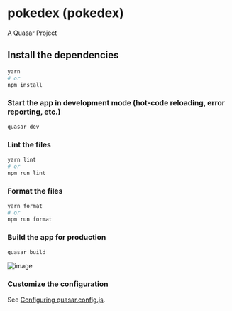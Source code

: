 # pokedex (pokedex)

A Quasar Project

## Install the dependencies
```bash
yarn
# or
npm install
```

### Start the app in development mode (hot-code reloading, error reporting, etc.)
```bash
quasar dev
```


### Lint the files
```bash
yarn lint
# or
npm run lint
```


### Format the files
```bash
yarn format
# or
npm run format
```



### Build the app for production
```bash
quasar build
```

![image](https://user-images.githubusercontent.com/53191767/196076260-175b8234-aa3c-4bcd-8fde-b9f42a298505.png)


### Customize the configuration
See [Configuring quasar.config.js](https://v2.quasar.dev/quasar-cli-webpack/quasar-config-js).
